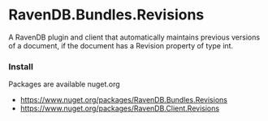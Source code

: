 RavenDB.Bundles.Revisions
=========================

A RavenDB plugin and client that automatically maintains previous versions of a document, if the document has a Revision property of type int.

### Install

Packages are available nuget.org
- https://www.nuget.org/packages/RavenDB.Bundles.Revisions
- https://www.nuget.org/packages/RavenDB.Client.Revisions